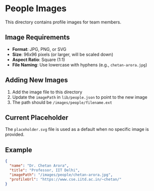 # People Images

This directory contains profile images for team members.

## Image Requirements

- **Format**: JPG, PNG, or SVG
- **Size**: 96x96 pixels (or larger, will be scaled down)
- **Aspect Ratio**: Square (1:1)
- **File Naming**: Use lowercase with hyphens (e.g., `chetan-arora.jpg`)

## Adding New Images

1. Add the image file to this directory
2. Update the `imagePath` in `lib/people.json` to point to the new image
3. The path should be `/images/people/filename.ext`

## Current Placeholder

The `placeholder.svg` file is used as a default when no specific image is provided.

## Example

```json
{
  "name": "Dr. Chetan Arora",
  "title": "Professor, IIT Delhi",
  "imagePath": "/images/people/chetan-arora.jpg",
  "profileUrl": "https://www.cse.iitd.ac.in/~chetan/"
}
``` 